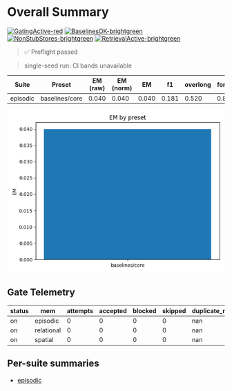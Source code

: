 # Overall Summary

[![GatingActive-red](https://img.shields.io/badge/GatingActive-red)](runs/20250902/gates) [![BaselinesOK-brightgreen](https://img.shields.io/badge/BaselinesOK-brightgreen)](runs/20250902/baselines) [![NonStubStores-brightgreen](https://img.shields.io/badge/NonStubStores-brightgreen)](runs/20250902/stores) [![RetrievalActive-brightgreen](https://img.shields.io/badge/RetrievalActive-brightgreen)](runs/20250902/retrieval)

> ✅ Preflight passed

> single-seed run: CI bands unavailable

| Suite | Preset | EM (raw) | <span title="Normalized exact match (lowercase, no punctuation or articles)">EM (norm)</span> | EM | f1 | overlong | format_violation | gate_attempts | generated_tokens | input_tokens | latency_ms_mean | refusal_rate | retrieval_episodic_requests | retrieval_relational_requests | retrieval_spatial_requests | rss_mb | store_size | time_ms_per_100 | total_tokens | ⚠️ |
|---|---|---|---|---|---|---|---|---|---|---|---|---|---|---|---|---|---|---|---|---|
| episodic | baselines/core | 0.040 | 0.040 | 0.040 | 0.181 | 0.520 | 0.840 | 0.000 | 294.000 | 2769.000 | 163.372 | 0.000 | 0.000 | 0.000 | 0.000 | 1692.621 | 0.000 | 266.732 | 3063.000 |  |

![Overall EM](assets/overall_em.png)

## Gate Telemetry
| status | mem | attempts | accepted | blocked | skipped | duplicate_rate | nodes_per_1k | edges_per_1k |
|---|---|---|---|---|---|---|---|---|
| on | episodic | 0 | 0 | 0 | 0 | nan | nan | nan |
| on | relational | 0 | 0 | 0 | 0 | nan | nan | nan |
| on | spatial | 0 | 0 | 0 | 0 | nan | nan | nan |

## Per-suite summaries
- [episodic](episodic/summary.md)